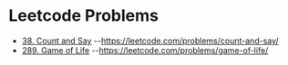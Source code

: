 # Leetcode Problems

-   [38. Count and Say](Algorithms_1_100/38_count_and_say.js)
    --https://leetcode.com/problems/count-and-say/
-   [289. Game of Life](Algorithms_201_300/289_game_of_life.js)
    --https://leetcode.com/problems/game-of-life/
